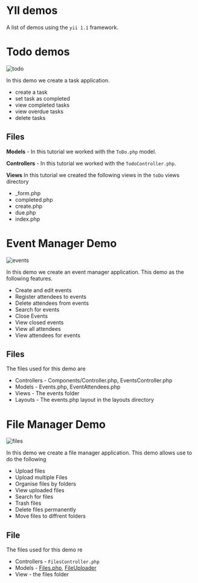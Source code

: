 # YII demos

A list of demos using the `yii 1.1` framework.

# Todo demos

![todo](https://yii.wftutorials.com/uploads/2020/06/vwja25.png)

In this demo we create a task application. 
* create a task
* set task as completed
* view completed tasks
* view overdue tasks
* delete tasks

## Files
**Models** - In this tutorial we worked with the `ToDo.php` model.

**Controllers** - In this tutorial we worked with the `TodoController.php`.

**Views**
In this tutorial we created the following views in the `toDo` views directory
* _form.php
* completed.php
* create.php
* due.php
* index.php

# Event Manager Demo

![events](https://yii.wftutorials.com/uploads/2020/06/07l199.png)

In this demo we create an event manager application. This demo as the following features.
* Create and edit events
* Register attendees to events
* Delete attendees from events
* Search for events
* Close Events
* View closed events
* View all attendees
* View attendees for events

## Files
The files used for this demo are
* Controllers - Components/Controller.php, EventsController.php
* Models - Events.php, EventAttendees.php
* Views - The events folder
* Layouts - The events.php layout in the layouts directory

# File Manager Demo

![files](https://yii.wftutorials.com/uploads/2020/06/362poo.png)

In this demo we create a file manager application. This demo allows use to do the following
* Upload files
* Upload multiple Files
* Organise files by folders
* View uploaded files
* Search for files
* Trash files
* Delete files permanently
* Move files to diffrent folders

## File
The files used for this demo re
* Controllers - `FilesController.php`
* Models - [Files.php](https://github.com/wftutorials/yiidemos/blob/master/protected/models/Files.php), 
[FileUploader](https://github.com/wftutorials/yiidemos/blob/master/protected/models/FileUploader.php)
* View - the files folder
